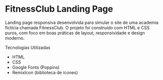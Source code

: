 # FitnessClub Landing Page

Landing page responsiva desenvolvida para simular o site de uma academia fictícia chamada FitnessClub. O projeto foi construído com HTML e CSS puros, com foco em boas práticas de layout, responsividade e design moderno.

Tecnologias Utilizadas
- HTML
- CSS
- Google Fonts (Poppins)
- RemixIcon (biblioteca de ícones)

  
